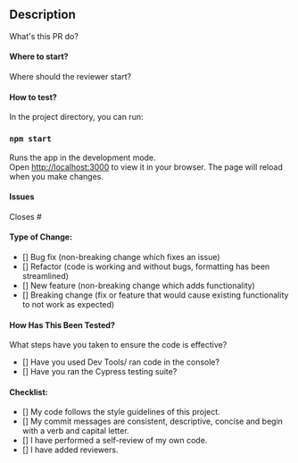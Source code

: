 ## Description 
What's this PR do? 

#### Where to start?
Where should the reviewer start?

#### How to test?
In the project directory, you can run:

### `npm start`
Runs the app in the development mode.\
Open [http://localhost:3000](http://localhost:3000) to view it in your browser.
The page will reload when you make changes.

#### Issues
Closes #

#### Type of Change:
- [] Bug fix (non-breaking change which fixes an issue)
- [] Refactor (code is working and without bugs, formatting has been streamlined)
- [] New feature (non-breaking change which adds functionality)
- [] Breaking change (fix or feature that would cause existing functionality to not work as expected)

#### How Has This Been Tested?
What steps have you taken to ensure the code is effective?
- [] Have you used Dev Tools/ ran code in the console?
- [] Have you ran the Cypress testing suite?

#### Checklist:
- [] My code follows the style guidelines of this project.
- [] My commit messages are consistent, descriptive, concise and begin with a verb and capital letter.
- [] I have performed a self-review of my own code.
- [] I have added reviewers.
